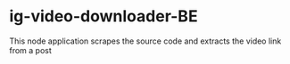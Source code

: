 # ig-video-downloader-BE
This node application scrapes the source code and extracts the video link from a post

